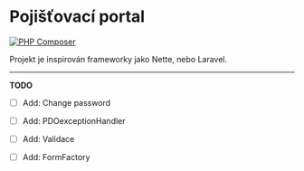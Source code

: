 # Pojišťovací portal

[![PHP Composer](https://github.com/ONyklicek/Pojistovaci-portal/actions/workflows/php.yml/badge.svg)](https://github.com/ONyklicek/Pojistovaci-portal/actions/workflows/php.yml)

Projekt je inspirován frameworky jako Nette, nebo Laravel. 


---
**TODO**
- [ ] Add: Change password
- [ ] Add: PDOexceptionHandler
- [ ] Add: Validace
- [ ] Add: FormFactory 

